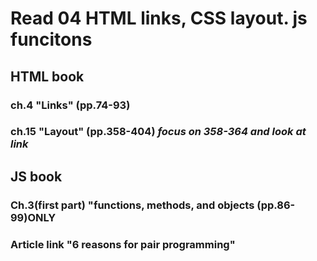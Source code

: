 # Read 04 HTML links, CSS layout. js funcitons

## HTML book

### ch.4 "Links" (pp.74-93)

### ch.15 "Layout" (pp.358-404) *focus on 358-364 and look at link*

## JS book 

### Ch.3(first part) "functions, methods, and objects (pp.86-99)ONLY


### Article link "6 reasons for pair programming"